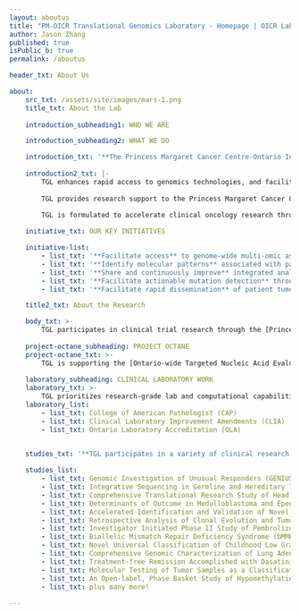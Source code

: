 ```yaml
---
layout: aboutus
title: "PM-OICR Translational Genomics Laboratory - Homepage | OICR Labs"
author: Jason Zhang
published: true
isPublic_b: true
permalink: /aboutus

header_txt: About Us

about:
    src_txt: /assets/site/images/mars-1.png
    title_txt: About the Lab
    
    introduction_subheading1: WHO WE ARE

    introduction_subheading2: WHAT WE DO

    introduction_txt: '**The Princess Margaret Cancer Centre-Ontario Institute for Cancer Research Translational Genomics Lab (PM-OICR TGL)** is a joint collaborative workspace located in the MaRS complex at University Avenue and College Street in downtown Toronto.' 
    
    introduction2_txt: |-
        TGL enhances rapid access to genomics technologies, and facilitates genomic interpretation and reporting in clinical oncology. 
        
        TGL provides research support to the Princess Margaret Cancer Centre and affiliated cancer research institutions as part of OICR’s Adaptive Oncology Program. 
        
        TGL is formulated to accelerate clinical oncology research through partnership and drive key initiatives. 

    initiative_txt: OUR KEY INITIATIVES 

    initiative-list: 
        - list_txt: '**Facilitate access** to genome-wide multi-omic assays from pathology specimens (Formalin Fixed Paraffin Embedded, FFPE)'
        - list_txt: '**Identify molecular patterns** associated with patient outcome and clinical variables from standard of care and second line therapies'
        - list_txt: '**Share and continuously improve** integrated analysis methods [Github](https://github.com/translational-genomics-laboratory), to facilitate robust tumor phenotypic classification'
        - list_txt: '**Facilitate actionable mutation detection** through an emphasis on multiplatform molecular diagnostics, including methylation, transcriptome and exome sequencing'
        - list_txt: '**Facilitate rapid dissemination** of patient tumor genomic reports and annotation through [cBioPortal](https://cbioportal.oicr.on.ca/index.do?case_set_id=gbm_tcga_pub_sequenced&tab_index=tab_download&Action=Submit&genetic_profile_ids=gbm_tcga_pub_mutations&cancer_study_list=gbm_tcga_pub&cancer_study_id=gbm_tcga_pub&gene_list=PTEN&gene_set_choice=user-defined_list&transpose_matrix=on) unifying genomic interpretation, pathology review and imaging into a common accessible database'

    title2_txt: About the Research

    body_txt: >-
        TGL participates in clinical trial research through the [Princess Margaret Cancer Genomics (CGP)](http://www.cancergenomicsprogram.ca/) and [Tumor Immunotherapy Programs (TIP)](http://www.pm-tumorimmunotherapyprogram.ca/), providing extended capabilities and infrastructure. 
        
    project-octane_subheading: PROJECT OCTANE       
    project-octane_txt: >-
        TGL is supporting the [Ontario-wide Targeted Nucleic Acid Evaluation (OCTANE) Trial](http://www.ontario.canadiancancertrials.ca/Trial/Default.aspx?TrialId=NCT02906943&lang=ens"), which is increasing cancer patient access to next-generation sequencing (NGS) technology and rapid informatic analysis in therapeutic management. **OCTANE is establishing large provincial cohorts of consented patients for NGS-based genomic profiling** that may inform the use of approved therapies and identify patients that may benefit from advanced molecular profiling within TGL. 
        
    laboratory_subheading: CLINICAL LABORATORY WORK
    laboratory_txt: >-
        TGL prioritizes research-grade lab and computational capabilities to advance, validate and translate robust protocols for integration by clinical laboratories in the Ontario healthcare community such as&#58;
    laboratory_list:
        - list_txt: College of American Pathologist (CAP)
        - list_txt: Clinical Laboratory Improvement Amendments (CLIA)
        - list_txt: Ontario Laboratory Accreditation (OLA) 

    
    studies_txt: '**TGL participates in a variety of clinical research studies including:**'

    studies_list:
        - list_txt: Genomic Investigation of Unusual Responders (GENIUS)
        - list_txt: Integrative Sequencing in Germline and Hereditary Tumors (INSIGHT)
        - list_txt: Comprehensive Translational Research Study of Head and Neck Tumors
        - list_txt: Determinants of Outcome in Medulloblastoma and Ependymoma in Ontario
        - list_txt: Accelerated Identification and Validation of Novel Molecular Signatures to Improve Treatment in Early Stage Non-small Cell Lung Cancer Patients
        - list_txt: Retrospective Analysis of Clonal Evolution and Tumor Heterogeneity from IMPACT (REACT)
        - list_txt: Investigator Initiated Phase II Study of Pembrolizumab Immunological Response Evaluation (INSPIRE)
        - list_txt: Biallelic Mismatch Repair Deficiency Syndrome (bMMRD)
        - list_txt: Novel Universal Classification of Childhood Low Grade Gliomas using Clinicopathological and Molecular Methods
        - list_txt: Comprehensive Genomic Characterization of Lung Adenocarcinoma in Never Smokers
        - list_txt: Treatment-free Remission Accomplished with Dasatinib in Patients with CML
        - list_txt: Molecular Testing of Tumor Samples as a Classification Tool
        - list_txt: An Open-label, Phase Basket Study of Hypomethylating Agent Oral Azacitidine and Durvalumab in Advanced Solid Tumors (METADUR) 
        - list_txt: plus many more! 
        
---
```


